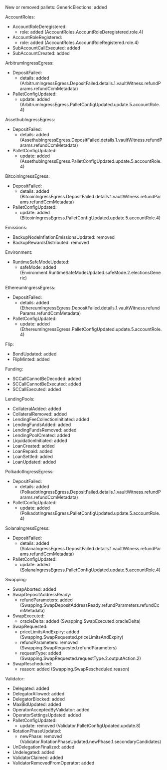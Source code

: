 New or removed pallets:
  GenericElections: added

AccountRoles:
  - AccountRoleDeregistered:
    - role: added (AccountRoles.AccountRoleDeregistered.role.4)
  - AccountRoleRegistered:
    - role: added (AccountRoles.AccountRoleRegistered.role.4)
  - SubAccountCallExecuted: added
  - SubAccountCreated: added

ArbitrumIngressEgress:
  - DepositFailed:
    - details: added (ArbitrumIngressEgress.DepositFailed.details.1.vaultWitness.refundParams.refundCcmMetadata)
  - PalletConfigUpdated:
    - update: added (ArbitrumIngressEgress.PalletConfigUpdated.update.5.accountRole.4)

AssethubIngressEgress:
  - DepositFailed:
    - details: added (AssethubIngressEgress.DepositFailed.details.1.vaultWitness.refundParams.refundCcmMetadata)
  - PalletConfigUpdated:
    - update: added (AssethubIngressEgress.PalletConfigUpdated.update.5.accountRole.4)

BitcoinIngressEgress:
  - DepositFailed:
    - details: added (BitcoinIngressEgress.DepositFailed.details.1.vaultWitness.refundParams.refundCcmMetadata)
  - PalletConfigUpdated:
    - update: added (BitcoinIngressEgress.PalletConfigUpdated.update.5.accountRole.4)

Emissions:
  - BackupNodeInflationEmissionsUpdated: removed
  - BackupRewardsDistributed: removed

Environment:
  - RuntimeSafeModeUpdated:
    - safeMode: added (Environment.RuntimeSafeModeUpdated.safeMode.2.electionsGeneric)

EthereumIngressEgress:
  - DepositFailed:
    - details: added (EthereumIngressEgress.DepositFailed.details.1.vaultWitness.refundParams.refundCcmMetadata)
  - PalletConfigUpdated:
    - update: added (EthereumIngressEgress.PalletConfigUpdated.update.5.accountRole.4)

Flip:
  - BondUpdated: added
  - FlipMinted: added

Funding:
  - SCCallCannotBeDecoded: added
  - SCCallCannotBeExecuted: added
  - SCCallExecuted: added

LendingPools:
  - CollateralAdded: added
  - CollateralRemoved: added
  - LendingFeeCollectionInitiated: added
  - LendingFundsAdded: added
  - LendingFundsRemoved: added
  - LendingPoolCreated: added
  - LiquidationInitiated: added
  - LoanCreated: added
  - LoanRepaid: added
  - LoanSettled: added
  - LoanUpdated: added

PolkadotIngressEgress:
  - DepositFailed:
    - details: added (PolkadotIngressEgress.DepositFailed.details.1.vaultWitness.refundParams.refundCcmMetadata)
  - PalletConfigUpdated:
    - update: added (PolkadotIngressEgress.PalletConfigUpdated.update.5.accountRole.4)

SolanaIngressEgress:
  - DepositFailed:
    - details: added (SolanaIngressEgress.DepositFailed.details.1.vaultWitness.refundParams.refundCcmMetadata)
  - PalletConfigUpdated:
    - update: added (SolanaIngressEgress.PalletConfigUpdated.update.5.accountRole.4)

Swapping:
  - SwapAborted: added
  - SwapDepositAddressReady:
    - refundParameters: added (Swapping.SwapDepositAddressReady.refundParameters.refundCcmMetadata)
  - SwapExecuted:
    - oracleDelta: added (Swapping.SwapExecuted.oracleDelta)
  - SwapRequested:
    - priceLimitsAndExpiry: added (Swapping.SwapRequested.priceLimitsAndExpiry)
    - refundParameters: removed (Swapping.SwapRequested.refundParameters)
    - requestType: added (Swapping.SwapRequested.requestType.2.outputAction.2)
  - SwapRescheduled:
    - reason: added (Swapping.SwapRescheduled.reason)

Validator:
  - Delegated: added
  - DelegatorAllowed: added
  - DelegatorBlocked: added
  - MaxBidUpdated: added
  - OperatorAcceptedByValidator: added
  - OperatorSettingsUpdated: added
  - PalletConfigUpdated:
    - update: removed (Validator.PalletConfigUpdated.update.8)
  - RotationPhaseUpdated:
    - newPhase: removed (Validator.RotationPhaseUpdated.newPhase.1.secondaryCandidates)
  - UnDelegationFinalized: added
  - Undelegated: added
  - ValidatorClaimed: added
  - ValidatorRemovedFromOperator: added
